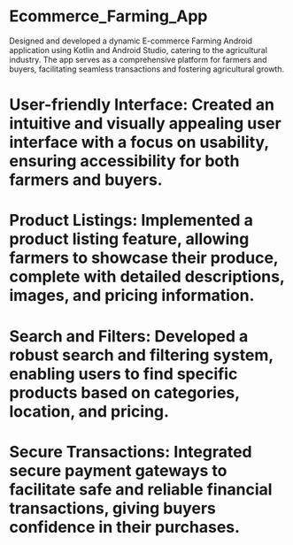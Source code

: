 # Ecommerce_Farming_App
Designed and developed a dynamic E-commerce Farming Android application using Kotlin and Android Studio, catering to the agricultural industry. The app serves as a comprehensive platform for farmers and buyers, facilitating seamless transactions and fostering agricultural growth.
# User-friendly Interface: Created an intuitive and visually appealing user interface with a focus on usability, ensuring accessibility for both farmers and buyers.
# Product Listings: Implemented a product listing feature, allowing farmers to showcase their produce, complete with detailed descriptions, images, and pricing information.
# Search and Filters: Developed a robust search and filtering system, enabling users to find specific products based on categories, location, and pricing.
# Secure Transactions: Integrated secure payment gateways to facilitate safe and reliable financial transactions, giving buyers confidence in their purchases.
